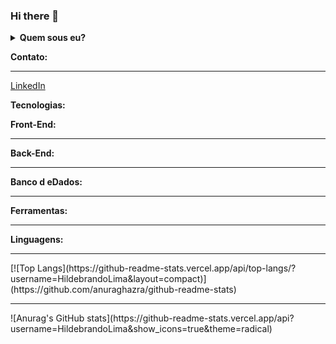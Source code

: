 ### Hi there 👋

<details>
  <summary><b>Quem sous eu?</b></summary>
  Olá, seja bem-vindo ao meu perfil.
  Sou um jovem amante da programação e desde de criança apaixonado por tecnologia.
  Meu início profissional, se deu como estagiário de suporte de TI em um restaurante, por meio da escola profissionalizante. Logo depois, atuei como testador de aplicações, onde trabalhei nesse ramo durante um ano. Além do conhecimento adquirido como tester. Atualmente, trabalho como estagiário em desenvolvimento web.
  Foco em aprendizado contínuo, cursos na área e conquistas de certificações.
  Possuo várias aplicações desenvolvidas por mim, desde freelas até projetos acadêmicos.
</details>

<b>Contato:</b>
<hr />

[LinkedIn](https://www.linkedin.com/in/hildebrando-lima-664bb1130)

<b>Tecnologias:</b>

<b>Front-End:</b>
<hr />


<b>Back-End:</b>
<hr />


<b>Banco d eDados:</b>
<hr />

<b>Ferramentas:</b>
<hr />

<b>Linguagens:</b>
<hr />
[![Top Langs](https://github-readme-stats.vercel.app/api/top-langs/?username=HildebrandoLima&layout=compact)](https://github.com/anuraghazra/github-readme-stats)

<b></b>
<hr />
![Anurag's GitHub stats](https://github-readme-stats.vercel.app/api?username=HildebrandoLima&show_icons=true&theme=radical)
